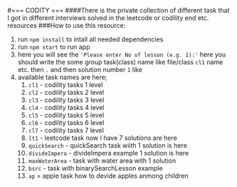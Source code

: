 #=== CODITY ===
####There is the private collection of different task that I got in different interviews solved in the leetcode or codility end etc. resources
###How to use this resource:
1. run ``npm install`` to intall all needed dependencies
2. run ``npm start`` to run app
3. here you will see the ```'Please enter No of lesson (e.g. 1):'``` here you should write the some group task(class) name like file/class ``cl1`` name etc. then ``.`` and then solution number ``1`` like 
4. available task names are here;
   1. ```cl1``` - codility tasks 1 level
   2. ```cl2``` - codility tasks 2 level
   3. ```cl3``` - codility tasks 3 level
   4. ```cl4``` - codility tasks 4 level
   5. ```cl5``` - codility tasks 5 level
   6. ```cl6``` - codility tasks 6 level
   7. ```cl7``` - codility tasks 7 level
   8. ```lt1``` - leetcode task now I have 7 solutions are here
   9. ```quickSearch``` - quickSearch task wiith 1 solution is here
   10. ```divideImpera``` - divideImpera example 1 solution is here
   11. ```maxWaterArea``` - task with water area with 1 solution
   12. ```bsrc``` - task with binarySearchLesson example
   13. ```ap``` = apple task how to devide apples anmong children

